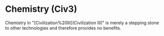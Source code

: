# Chemistry (Civ3)

Chemistry in "[Civilization%20III](Civilization III)" is merely a stepping stone to other technologies and therefore provides no benefits.